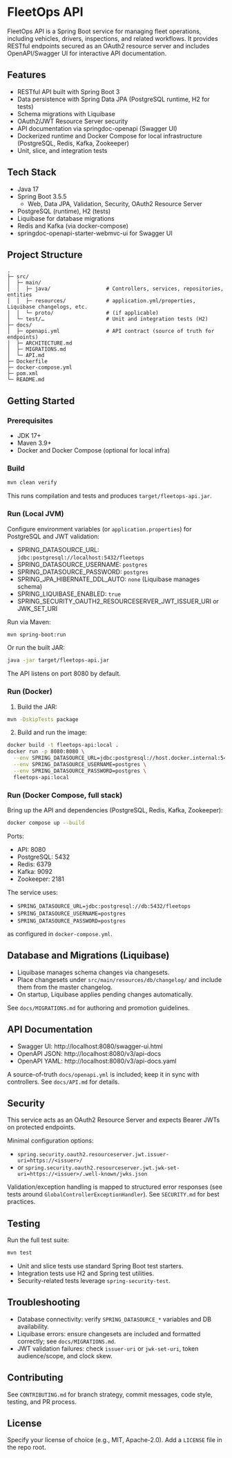 # FleetOps API

FleetOps API is a Spring Boot service for managing fleet operations, including vehicles, drivers, inspections, and related workflows. It provides RESTful endpoints secured as an OAuth2 resource server and includes OpenAPI/Swagger UI for interactive API documentation.

## Features

- RESTful API built with Spring Boot 3
- Data persistence with Spring Data JPA (PostgreSQL runtime, H2 for tests)
- Schema migrations with Liquibase
- OAuth2/JWT Resource Server security
- API documentation via springdoc-openapi (Swagger UI)
- Dockerized runtime and Docker Compose for local infrastructure (PostgreSQL, Redis, Kafka, Zookeeper)
- Unit, slice, and integration tests

## Tech Stack

- Java 17
- Spring Boot 3.5.5
  - Web, Data JPA, Validation, Security, OAuth2 Resource Server
- PostgreSQL (runtime), H2 (tests)
- Liquibase for database migrations
- Redis and Kafka (via docker-compose)
- springdoc-openapi-starter-webmvc-ui for Swagger UI

## Project Structure

```text
.
├─ src/
│  ├─ main/
│  │  ├─ java/                  # Controllers, services, repositories, entities
│  │  ├─ resources/             # application.yml/properties, Liquibase changelogs, etc.
│  │  └─ proto/                 # (if applicable)
│  └─ test/…                    # Unit and integration tests (H2)
├─ docs/
│  ├─ openapi.yml               # API contract (source of truth for endpoints)
│  ├─ ARCHITECTURE.md
│  ├─ MIGRATIONS.md
│  └─ API.md
├─ Dockerfile
├─ docker-compose.yml
├─ pom.xml
└─ README.md
```

## Getting Started

### Prerequisites

- JDK 17+
- Maven 3.9+
- Docker and Docker Compose (optional for local infra)

### Build

```bash
mvn clean verify
```

This runs compilation and tests and produces `target/fleetops-api.jar`.

### Run (Local JVM)

Configure environment variables (or `application.properties`) for PostgreSQL and JWT validation:

- SPRING_DATASOURCE_URL: `jdbc:postgresql://localhost:5432/fleetops`
- SPRING_DATASOURCE_USERNAME: `postgres`
- SPRING_DATASOURCE_PASSWORD: `postgres`
- SPRING_JPA_HIBERNATE_DDL_AUTO: `none` (Liquibase manages schema)
- SPRING_LIQUIBASE_ENABLED: `true`
- SPRING_SECURITY_OAUTH2_RESOURCESERVER_JWT_ISSUER_URI or JWK_SET_URI

Run via Maven:

```bash
mvn spring-boot:run
```

Or run the built JAR:

```bash
java -jar target/fleetops-api.jar
```

The API listens on port 8080 by default.

### Run (Docker)

1) Build the JAR:

```bash
mvn -DskipTests package
```

2) Build and run the image:

```bash
docker build -t fleetops-api:local .
docker run -p 8080:8080 \
  --env SPRING_DATASOURCE_URL=jdbc:postgresql://host.docker.internal:5432/fleetops \
  --env SPRING_DATASOURCE_USERNAME=postgres \
  --env SPRING_DATASOURCE_PASSWORD=postgres \
  fleetops-api:local
```

### Run (Docker Compose, full stack)

Bring up the API and dependencies (PostgreSQL, Redis, Kafka, Zookeeper):

```bash
docker compose up --build
```

Ports:
- API: 8080
- PostgreSQL: 5432
- Redis: 6379
- Kafka: 9092
- Zookeeper: 2181

The service uses:
- `SPRING_DATASOURCE_URL=jdbc:postgresql://db:5432/fleetops`
- `SPRING_DATASOURCE_USERNAME=postgres`
- `SPRING_DATASOURCE_PASSWORD=postgres`

as configured in `docker-compose.yml`.

## Database and Migrations (Liquibase)

- Liquibase manages schema changes via changesets.
- Place changesets under `src/main/resources/db/changelog/` and include them from the master changelog.
- On startup, Liquibase applies pending changes automatically.

See `docs/MIGRATIONS.md` for authoring and promotion guidelines.

## API Documentation

- Swagger UI: http://localhost:8080/swagger-ui.html
- OpenAPI JSON: http://localhost:8080/v3/api-docs
- OpenAPI YAML: http://localhost:8080/v3/api-docs.yaml

A source-of-truth `docs/openapi.yml` is included; keep it in sync with controllers. See `docs/API.md` for details.

## Security

This service acts as an OAuth2 Resource Server and expects Bearer JWTs on protected endpoints.

Minimal configuration options:
- `spring.security.oauth2.resourceserver.jwt.issuer-uri=https://<issuer>/`
- or `spring.security.oauth2.resourceserver.jwt.jwk-set-uri=https://<issuer>/.well-known/jwks.json`

Validation/exception handling is mapped to structured error responses (see tests around `GlobalControllerExceptionHandler`). See `SECURITY.md` for best practices.

## Testing

Run the full test suite:

```bash
mvn test
```

- Unit and slice tests use standard Spring Boot test starters.
- Integration tests use H2 and Spring test utilities.
- Security-related tests leverage `spring-security-test`.

## Troubleshooting

- Database connectivity: verify `SPRING_DATASOURCE_*` variables and DB availability.
- Liquibase errors: ensure changesets are included and formatted correctly; see `docs/MIGRATIONS.md`.
- JWT validation failures: check `issuer-uri` or `jwk-set-uri`, token audience/scope, and clock skew.

## Contributing

See `CONTRIBUTING.md` for branch strategy, commit messages, code style, testing, and PR process.

## License

Specify your license of choice (e.g., MIT, Apache-2.0). Add a `LICENSE` file in the repo root.
